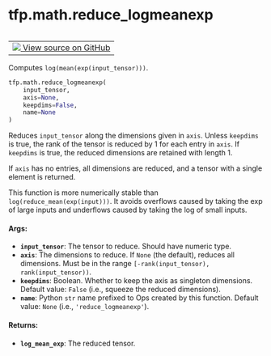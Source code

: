 <div itemscope itemtype="http://developers.google.com/ReferenceObject">
<meta itemprop="name" content="tfp.math.reduce_logmeanexp" />
<meta itemprop="path" content="Stable" />
</div>

# tfp.math.reduce_logmeanexp


<table class="tfo-notebook-buttons tfo-api" align="left">

<td>
  <a target="_blank" href="https://github.com/tensorflow/probability/blob/master/tensorflow_probability/python/math/generic.py">
    <img src="https://www.tensorflow.org/images/GitHub-Mark-32px.png" />
    View source on GitHub
  </a>
</td></table>



Computes `log(mean(exp(input_tensor)))`.

``` python
tfp.math.reduce_logmeanexp(
    input_tensor,
    axis=None,
    keepdims=False,
    name=None
)
```



<!-- Placeholder for "Used in" -->

Reduces `input_tensor` along the dimensions given in `axis`.  Unless
`keepdims` is true, the rank of the tensor is reduced by 1 for each entry in
`axis`. If `keepdims` is true, the reduced dimensions are retained with length
1.

If `axis` has no entries, all dimensions are reduced, and a tensor with a
single element is returned.

This function is more numerically stable than `log(reduce_mean(exp(input)))`.
It avoids overflows caused by taking the exp of large inputs and underflows
caused by taking the log of small inputs.

#### Args:


* <b>`input_tensor`</b>: The tensor to reduce. Should have numeric type.
* <b>`axis`</b>: The dimensions to reduce. If `None` (the default), reduces all
  dimensions. Must be in the range `[-rank(input_tensor),
  rank(input_tensor))`.
* <b>`keepdims`</b>:  Boolean.  Whether to keep the axis as singleton dimensions.
  Default value: `False` (i.e., squeeze the reduced dimensions).
* <b>`name`</b>: Python `str` name prefixed to Ops created by this function.
  Default value: `None` (i.e., `'reduce_logmeanexp'`).


#### Returns:


* <b>`log_mean_exp`</b>: The reduced tensor.